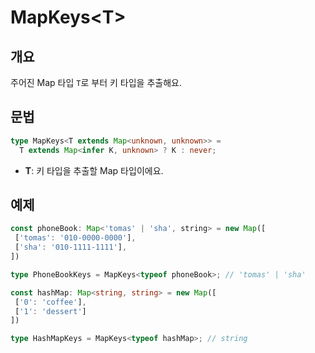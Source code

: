 # MapKeys\<T>

## 개요

주어진 Map 타입 `T`로 부터 키 타입을 추출해요.

## 문법

```ts
type MapKeys<T extends Map<unknown, unknown>> =
  T extends Map<infer K, unknown> ? K : never;
```

- **T**: 키 타입을 추출할 Map 타입이에요.

## 예제

```ts
const phoneBook: Map<'tomas' | 'sha', string> = new Map([
 ['tomas': '010-0000-0000'],
 ['sha': '010-1111-1111'],
])

type PhoneBookKeys = MapKeys<typeof phoneBook>; // 'tomas' | 'sha'

const hashMap: Map<string, string> = new Map([
 ['0': 'coffee'],
 ['1': 'dessert']
])

type HashMapKeys = MapKeys<typeof hashMap>; // string
```
